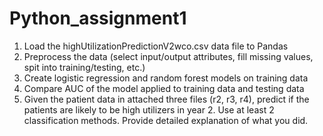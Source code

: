 # Python_assignment1

1. Load the highUtilizationPredictionV2wco.csv data file to Pandas
2. Preprocess the data (select input/output attributes, fill missing values, spit into training/testing, etc.)
3. Create logistic regression and random forest models on training data
4. Compare AUC of the model applied to training data and testing data
5. Given the patient data in attached three files (r2, r3, r4), predict if the patients are likely to be high utilizers in year 2. Use at least 2 classification methods. Provide detailed explanation of what you did.
